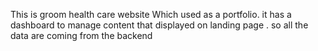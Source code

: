 This is groom health care website Which used as a portfolio. it has a dashboard to manage content that displayed on landing page .
so all the data are coming from the backend
